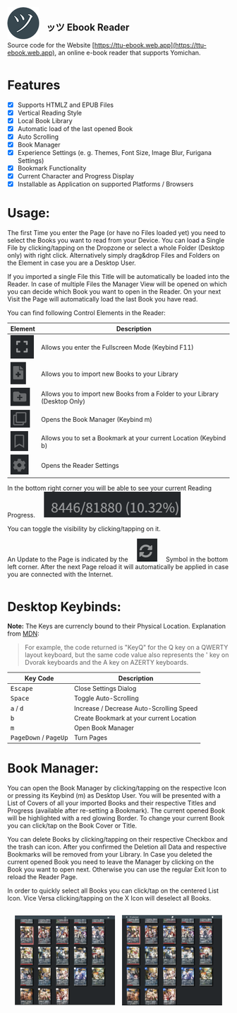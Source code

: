 <img src="assets/readme/icon.png" align="left" style="margin-right: 1rem;">

## ッツ Ebook Reader

Source code for the Website [https://ttu-ebook.web.app](https://ttu-ebook.web.app), an online e-book reader that supports Yomichan.
<p style="margin-bottom: 3rem;"/>

# Features

- [x] Supports HTMLZ and EPUB Files
- [x] Vertical Reading Style
- [x] Local Book Library
- [x] Automatic load of the last opened Book
- [x] Auto Scrolling
- [x] Book Manager
- [x] Experience Settings (e. g. Themes, Font Size, Image Blur, Furigana Settings)
- [x] Bookmark Functionality
- [x] Current Character and Progress Display
- [x] Installable as Application on supported Platforms / Browsers

# Usage:

The first Time you enter the Page (or have no Files loaded yet) you need to select the Books you want to read from your Device. 
You can load a Single File by clicking/tapping on the Dropzone or select a whole Folder (Desktop only) with right click. 
Alternatively simply drag&drop Files and Folders on the Element in case you are a Desktop User. 

If you imported a single File this Title will be automatically be loaded into the Reader. In case of multiple Files the Manager
View will be opened on which you can decide which Book you want to open in the Reader. On your next Visit the Page will 
automatically load the last Book you have read.

You can find following Control Elements in the Reader:

Element | Description
--- | ---
<img src="assets/readme/control_fs.png"> | Allows you enter the Fullscreen Mode (Keybind F11)
<img src="assets/readme/control_file.png"> | Allows you to import new Books to your Library
<img src="assets/readme/control_folder.png"> | Allows you to import new Books from a Folder to your Library (Desktop Only)
<img src="assets/readme/control_manager.png"> | Opens the Book Manager (Keybind m)
<img src="assets/readme/control_bm.png"> | Allows you to set a Bookmark at your current Location (Keybind b)
<img src="assets/readme/control_settings.png"> | Opens the Reader Settings

In the bottom right corner you will be able to see your current Reading Progress. <img src="assets/readme/progress.png" style="margin-left: 1rem"> 

You can toggle the visibility by clicking/tapping on it.

<p style="margin-bottom: 3rem;">An Update to the Page is indicated by the <img src="assets/readme/update.png" style="margin: 0rem 1rem;">
 Symbol in the bottom left corner. After the next Page reload it will automatically be applied in case you are connected with the Internet.</p>

# Desktop Keybinds:

**Note:** The Keys are currencly bound to their Physical Location. 
Explanation from [MDN](https://developer.mozilla.org/en-US/docs/Web/API/KeyboardEvent/code):

> For example, the code returned is "KeyQ" for the Q key on a QWERTY layout keyboard, but the same code value also 
represents the ' key on Dvorak keyboards and the A key on AZERTY keyboards. 

Key Code | Description
--- | ---
<kbd>Escape</kbd> | Close Settings Dialog
<kbd>Space</kbd> | Toggle Auto-Scrolling
<kbd>a</kbd> / <kbd>d</kbd> | Increase / Decrease Auto-Scrolling Speed
<kbd>b</kbd> | Create Bookmark at your current Location
<kbd>m</kbd> | Open Book Manager
<kbd>PageDown</kbd> / <kbd>PageUp</kbd> | Turn Pages

# Book Manager:

You can open the Book Manager by clicking/tapping on the respective Icon or pressing its Keybind (m) as Desktop User. 
You will be presented with a List of Covers of all your imported Books and their respective Titles and Progress (available 
after re-setting a Bookmark). The current opened Book will be highlighted with a red glowing Border. 
To change your current Book you can click/tap on the Book Cover or Title. 

You can delete Books by clicking/tapping on their respective Checkbox and the trash can icon. After you confirmed the Deletion
all Data and respective Bookmarks will be removed from your Library. In Case you deleted the current opened Book you need to leave
the Manager by clicking on the Book you want to open next. Otherwise you can use the regular Exit Icon to reload the Reader Page.


In order to quickly select all Books you can click/tap on the centered List Icon. Vice Versa clicking/tapping on the X Icon
will deselect all Books.

<div style="width: 100%;display: flex;justify-content: center;align-items: center;">
  <img src="assets/readme/manager.png" style="width: 45%;height: auto; margin-top: 1rem">
  <img src="assets/readme/manager2.png" style="width: 45%;height: auto; margin-top: 1rem; margin-left: 1rem">
</div>
